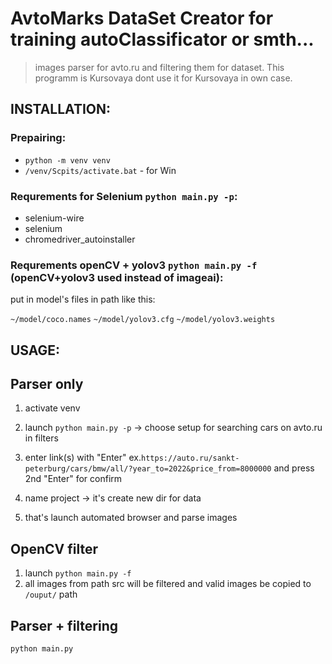 # AvtoMarks DataSet Creator for training autoClassificator or smth... 

> images parser for avto.ru and filtering them for dataset. 
This programm is Kursovaya dont use it for Kursovaya in own case.
## INSTALLATION:
### Prepairing:
*  ```python -m venv venv```
* ```/venv/Scpits/activate.bat``` - for Win 

### Requrements for Selenium ```python main.py -p```:
* selenium-wire
* selenium
* chromedriver_autoinstaller
### Requrements openCV + yolov3 ```python main.py -f``` (openCV+yolov3 used instead of imageai):


put in model's files in path like this: 

```~/model/coco.names```
```~/model/yolov3.cfg```
```~/model/yolov3.weights```

## USAGE:
## Parser only
1. activate venv
2. launch ```python main.py -p``` -> choose setup for searching cars on avto.ru in filters

3. enter link(s) with "Enter" ex.```https://auto.ru/sankt-peterburg/cars/bmw/all/?year_to=2022&price_from=8000000``` and press 2nd "Enter" for confirm
4. name project -> it's create new dir for data
5. that's launch automated browser and parse images 

## OpenCV filter
1. launch ```python main.py -f```
2. all images from path src will be filtered and valid images be copied to ```/ouput/``` path

## Parser + filtering

```python main.py```

